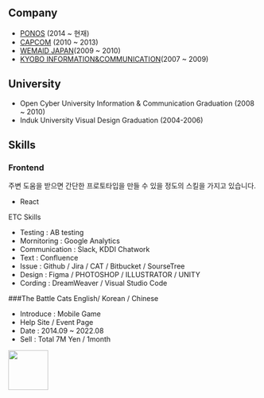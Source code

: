 ## Company
- [PONOS](https://www.ponos.jp/) (2014 ~ 현재)
- [CAPCOM](https://www.capcom.co.jp/) (2010 ~ 2013)
- [WEMAID JAPAN](http://www.wemadeonline.co.jp/)(2009 ~ 2010)
- [KYOBO INFORMATION&COMMUNICATION](https://www.kico.co.jp/)(2007 ~ 2009) 


## University
- Open Cyber University Information & Communication Graduation (2008 ~ 2010)
- Induk University Visual Design Graduation (2004-2006)

## Skills
### Frontend
주변 도움을 받으면 간단한 프로토타입을 만들 수 있을 정도의 스킬을 가지고 있습니다.
- React

ETC Skills
- Testing : AB testing
- Mornitoring : Google Analytics
- Communication : Slack, KDDI Chatwork
- Text : Confluence
- Issue : Github / Jira / CAT / Bitbucket / SourseTree
- Design : Figma / PHOTOSHOP / ILLUSTRATOR / UNITY
- Cording : DreamWeaver / Visual Studio Code


###The Battle Cats English/ Korean / Chinese
- Introduce : Mobile Game
- Help Site / Event Page
- Date : 2014.09 ~ 2022.08
- Sell : Total 7M Yen / 1month

<img src='./images/ridibooks.png' width="80" />
